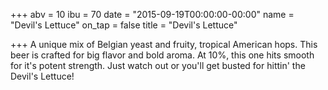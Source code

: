 +++
abv = 10
ibu = 70
date = "2015-09-19T00:00:00-00:00"
name = "Devil's Lettuce"
on_tap = false
title = "Devil's Lettuce"

+++
A unique mix of Belgian yeast and fruity, tropical American hops. This beer is crafted for big flavor and bold aroma. At 10%, this one hits smooth for it's potent strength. Just watch out or you'll get busted for hittin' the Devil's Lettuce!